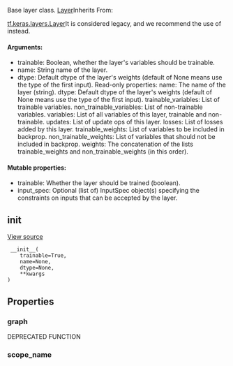 Base layer class.
[Layer](https://tensorflow.google.cn/api_docs/python/tf/keras/layers/Layer)Inherits From: 

[tf.keras.layers.Layer](https://tensorflow.google.cn/api_docs/python/tf/keras/layers/Layer)It is considered legacy, and we recommend the use of  instead.

#### Arguments:
- trainable: Boolean, whether the layer's variables should be trainable.
- name: String name of the layer.
- dtype: Default dtype of the layer's weights (default of None means use the type of the first input).
Read-only properties: name: The name of the layer (string). dtype: Default dtype of the layer's weights (default of None means use the type of the first input). trainable_variables: List of trainable variables. non_trainable_variables: List of non-trainable variables. variables: List of all variables of this layer, trainable and non-trainable. updates: List of update ops of this layer. losses: List of losses added by this layer. trainable_weights: List of variables to be included in backprop. non_trainable_weights: List of variables that should not be included in backprop. weights: The concatenation of the lists trainable_weights and non_trainable_weights (in this order).
#### Mutable properties:
- trainable: Whether the layer should be trained (boolean).
- input_spec: Optional (list of) InputSpec object(s) specifying the constraints on inputs that can be accepted by the layer.
## __init__
[View source](https://github.com/tensorflow/tensorflow/blob/r2.0/tensorflow/python/layers/base.py#L192-L235)


```
 __init__(
    trainable=True,
    name=None,
    dtype=None,
    **kwargs
)
```
## Properties
### graph
DEPRECATED FUNCTION
### scope_name
